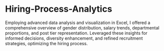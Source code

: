 # Hiring-Process-Analytics
Employing advanced data analysis and visualization in Excel, I offered a comprehensive overview of gender distribution, salary trends, departmental proportions, and post tier representation. Leveraged these insights for informed decisions, diversity enhancement, and refined recruitment strategies, optimizing the hiring process.
